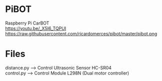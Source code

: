 # PiBOT
Raspberry Pi CarBOT</br>
https://youtu.be/_X5I6_TQPUI
https://raw.githubusercontent.com/ricardomerces/pibot/master/pibot.png
# Files
distance.py --> Control Ultrasonic Sensor HC-SR04</br>
control.py  --> Control Module L298N (Dual motor controller)
